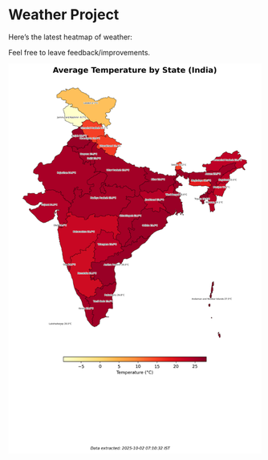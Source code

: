 # Weather Project

Here’s the latest heatmap of weather:

Feel free to leave feedback/improvements.

![India Heatmap](docs/assets/india_heatmap.png?v=DDD812)
